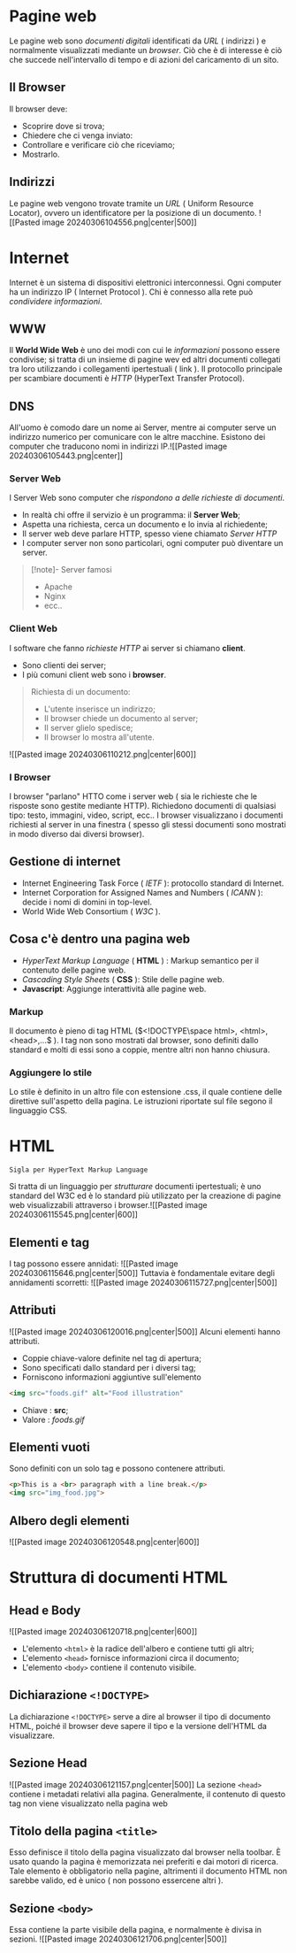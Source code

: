 # Pagine web
Le pagine web sono *documenti digitali* identificati da *URL* ( indirizzi ) e normalmente visualizzati mediante un *browser*. Ciò che è di interesse è ciò che succede nell'intervallo di tempo e di azioni del caricamento di un sito.
## Il Browser
Il browser deve:
- Scoprire dove si trova;
- Chiedere che ci venga inviato:
- Controllare e verificare ciò che riceviamo;
- Mostrarlo.
## Indirizzi
Le pagine web vengono trovate tramite un *URL* ( Uniform Resource Locator), ovvero un identificatore per la posizione di un documento.
![[Pasted image 20240306104556.png|center|500]]

# Internet
Internet è un sistema di dispositivi elettronici interconnessi. Ogni computer ha un indirizzo IP ( Internet Protocol ). Chi è connesso alla rete può *condividere informazioni*.
## WWW
Il **World Wide Web** è uno dei modi con cui le *informazioni* possono essere condivise; si tratta di un insieme di pagine wev ed altri documenti collegati tra loro utilizzando i collegamenti ipertestuali ( link ). Il protocollo principale per scambiare documenti è *HTTP* (HyperText Transfer Protocol).
## DNS
All'uomo è comodo dare un nome ai Server, mentre ai computer serve un indirizzo numerico per comunicare con le altre macchine. Esistono dei computer che traducono nomi in indirizzi IP.![[Pasted image 20240306105443.png|center]]
### Server Web
I Server Web sono computer che *rispondono a delle richieste di documenti*.
- In realtà chi offre il servizio è un programma: il **Server Web**;
- Aspetta una richiesta, cerca un documento e lo invia al richiedente;
- Il server web deve parlare HTTP, spesso viene chiamato *Server HTTP*
- I computer server non sono particolari, ogni computer può diventare un server.
 
>[!note]- Server famosi
>- Apache
>- Nginx
>- ecc..

### Client Web
I software che fanno *richieste HTTP* ai server si chiamano **client**.
- Sono clienti dei server;
- I più comuni client web sono i **browser**.

> Richiesta di un documento:
> - L'utente inserisce un indirizzo;
> - Il browser chiede un documento al server;
> - Il server glielo spedisce;
> - Il browser lo mostra all'utente.

![[Pasted image 20240306110212.png|center|600]]
### I Browser
I browser "parlano" HTTO come i server web ( sia le richieste che le risposte sono gestite mediante HTTP).
Richiedono documenti di qualsiasi tipo: testo, immagini, video, script, ecc..
I browser visualizzano i documenti richiesti al server in una finestra ( spesso gli stessi documenti sono mostrati in modo diverso dai diversi browser).
## Gestione di internet
- Internet Engineering Task Force ( *IETF* ): protocollo standard di Internet.
- Internet Corporation for Assigned Names and Numbers ( *ICANN* ): decide i nomi di domini in top-level.
- World Wide Web Consortium ( *W3C* ).
## Cosa c'è dentro una pagina web
- *HyperText Markup Language* ( **HTML** ) : Markup semantico per il contenuto delle pagine web.
- *Cascading Style Sheets* ( **CSS** ): Stile delle pagine web.
- **Javascript**: Aggiunge interattività alle pagine web.
### Markup
Il documento è pieno di tag HTML ($<!DOCTYPE\space html>, <html>, <head>,...$ ).
I tag non sono mostrati dal browser, sono definiti dallo standard e molti di essi sono a coppie, mentre altri non hanno chiusura.
### Aggiungere lo stile
Lo stile è definito in un altro file con estensione .css, il quale contiene delle direttive sull'aspetto della pagina. Le istruzioni riportate sul file segono il linguaggio CSS.
# HTML
	Sigla per HyperText Markup Language
Si tratta di un linguaggio per *strutturare* documenti ipertestuali; è uno standard del W3C ed è lo standard più utilizzato per la creazione di pagine web visualizzabili attraverso i browser.![[Pasted image 20240306115545.png|center|600]]
## Elementi e tag
I tag possono essere annidati:
![[Pasted image 20240306115646.png|center|500]]
Tuttavia è fondamentale evitare degli annidamenti scorretti:
![[Pasted image 20240306115727.png|center|500]]
## Attributi
![[Pasted image 20240306120016.png|center|500]]
Alcuni elementi hanno attributi.
- Coppie chiave-valore definite nel tag di apertura;
- Sono specificati dallo standard per i diversi tag;
- Forniscono informazioni aggiuntive sull'elemento
```HTML
<img src="foods.gif" alt="Food illustration"
```
- Chiave : **src**;
- Valore : *foods.gif*
## Elementi vuoti
Sono definiti con un solo tag e possono contenere attributi.
```HTML
<p>This is a <br> paragraph with a line break.</p>
<img src="img_food.jpg">
```
## Albero degli elementi
![[Pasted image 20240306120548.png|center|600]]
# Struttura di documenti HTML
## Head e Body
![[Pasted image 20240306120718.png|center|600]]

- L'elemento `<html>` è la radice dell'albero e contiene tutti gli altri;
- L'elemento `<head>` fornisce informazioni circa il documento;
- L'elemento `<body>` contiene il contenuto visibile.
## Dichiarazione `<!DOCTYPE>`
La dichiarazione `<!DOCTYPE>` serve a dire al browser il tipo di documento HTML, poiché il browser deve sapere il tipo e la versione dell'HTML da visualizzare.
## Sezione Head
![[Pasted image 20240306121157.png|center|500]]
La sezione `<head>` contiene i metadati relativi alla pagina. Generalmente, il contenuto di questo tag non viene visualizzato nella pagina web
## Titolo della pagina `<title>`
Esso definisce il titolo della pagina visualizzato dal browser nella toolbar. È usato quando la pagina è memorizzata nei preferiti e dai motori di ricerca. Tale elemento è obbligatorio nella pagine, altrimenti il documento HTML non sarebbe valido, ed è unico ( non possono essercene altri ).
## Sezione `<body>`
Essa contiene la parte visibile della pagina, e normalmente è divisa in sezioni.
![[Pasted image 20240306121706.png|center|500]]
